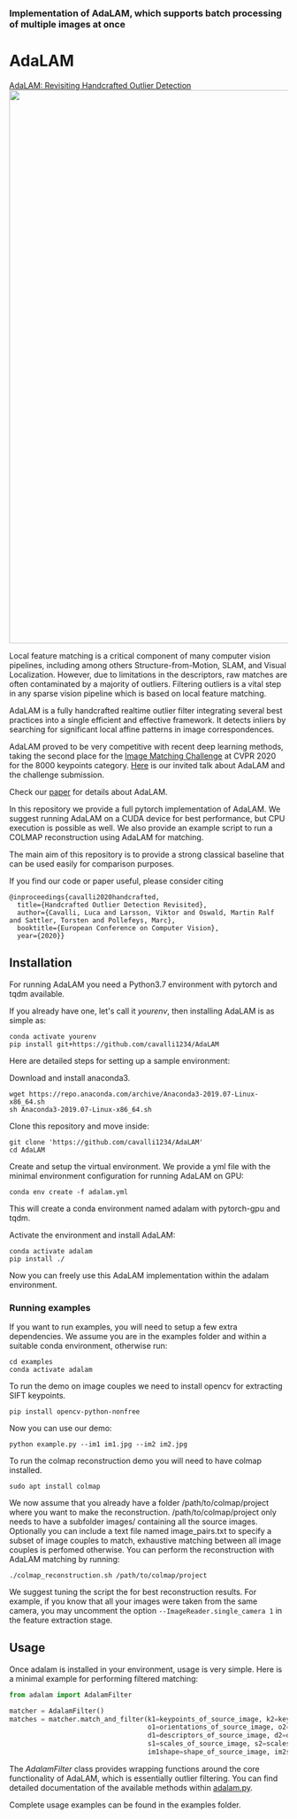 ### Implementation of AdaLAM, which supports batch processing of multiple images at once

# AdaLAM

[AdaLAM: Revisiting Handcrafted Outlier Detection](https://arxiv.org/abs/2006.04250)
<img src="media/teaser.jpg" width="1000"/>

Local feature matching is a critical component of many computer vision pipelines, including among others Structure-from-Motion, SLAM, and Visual Localization. However, due to limitations in the descriptors, raw matches are often contaminated by a majority of outliers. Filtering outliers is a vital step in any sparse vision pipeline which is based on local feature matching.

AdaLAM is a fully handcrafted realtime outlier filter integrating several best practices into a single efficient and effective framework. It detects inliers by searching for significant local affine patterns in image correspondences.

AdaLAM proved to be very competitive with recent deep learning methods, taking the second place for the [Image Matching Challenge](https://vision.uvic.ca/image-matching-challenge/) at CVPR 2020 for the 8000 keypoints category. [Here](https://youtu.be/UQ4uJX7UDB8?t=17139) is our invited talk about AdaLAM and the challenge submission.

Check our [paper](https://arxiv.org/abs/2006.04250) for details about AdaLAM.


In this repository we provide a full pytorch implementation of AdaLAM. We suggest running AdaLAM on a CUDA device for best performance, but CPU execution is possible as well.
We also provide an example script to run a COLMAP reconstruction using AdaLAM for matching.

The main aim of this repository is to provide a strong classical baseline that can be used easily for comparison purposes.

If you find our code or paper useful, please consider citing
```
@inproceedings{cavalli2020handcrafted,
  title={Handcrafted Outlier Detection Revisited},
  author={Cavalli, Luca and Larsson, Viktor and Oswald, Martin Ralf and Sattler, Torsten and Pollefeys, Marc},
  booktitle={European Conference on Computer Vision},
  year={2020}}
```

## Installation

For running AdaLAM you need a Python3.7 environment with pytorch and tqdm available.

If you already have one, let's call it _yourenv_, then installing AdaLAM is as simple as:
```
conda activate yourenv
pip install git+https://github.com/cavalli1234/AdaLAM
```

Here are detailed steps for setting up a sample environment:

Download and install anaconda3.
```
wget https://repo.anaconda.com/archive/Anaconda3-2019.07-Linux-x86_64.sh
sh Anaconda3-2019.07-Linux-x86_64.sh
```

Clone this repository and move inside:
```
git clone 'https://github.com/cavalli1234/AdaLAM'
cd AdaLAM
```

Create and setup the virtual environment. We provide a yml file with the minimal environment configuration for running AdaLAM on GPU:
```
conda env create -f adalam.yml
```
This will create a conda environment named adalam with pytorch-gpu and tqdm.

Activate the environment and install AdaLAM:
```
conda activate adalam
pip install ./
```
Now you can freely use this AdaLAM implementation within the adalam environment.

### Running examples
If you want to run examples, you will need to setup a few extra dependencies.
We assume you are in the examples folder and within a suitable conda environment, otherwise run:
```
cd examples
conda activate adalam
```

To run the demo on image couples we need to install opencv for extracting SIFT keypoints.
```
pip install opencv-python-nonfree
```
Now you can use our demo:
```
python example.py --im1 im1.jpg --im2 im2.jpg
```

To run the colmap reconstruction demo you will need to have colmap installed.
```
sudo apt install colmap
```

We now assume that you already have a folder /path/to/colmap/project where you want to make the reconstruction. /path/to/colmap/project only needs to have a subfolder images/ containing all the source images. Optionally you can include a text file named image\_pairs.txt to specify a subset of image couples to match, exhaustive matching between all image couples is perfomed otherwise.
You can perform the reconstruction with AdaLAM matching by running:
```
./colmap_reconstruction.sh /path/to/colmap/project
```
We suggest tuning the script the for best reconstruction results. For example, if you know that all your images were taken from the same camera, you may uncomment the option ``--ImageReader.single_camera 1`` in the feature extraction stage.

## Usage

Once adalam is installed in your environment, usage is very simple. Here is a minimal example for performing filtered matching:

```python
from adalam import AdalamFilter

matcher = AdalamFilter()
matches = matcher.match_and_filter(k1=keypoints_of_source_image, k2=keypoints_of_destination_image,
                                   o1=orientations_of_source_image, o2=orientations_of_destination_image,
                                   d1=descriptors_of_source_image, d2=descriptors_of_destination_image,
                                   s1=scales_of_source_image, s2=scales_of_destination_image,
                                   im1shape=shape_of_source_image, im2shape=shape_of_destination_image).cpu().numpy()
```

The _AdalamFilter_ class provides wrapping functions around the core functionality of AdaLAM, which is essentially outlier filtering. You can find detailed documentation of the available methods within [adalam.py](https://github.com/cavalli1234/AdaLAM/blob/master/adalam/adalam.py).

Complete usage examples can be found in the examples folder.


